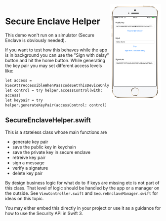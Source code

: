 <img align="right" alt="" src="SecureEnclaveDemo/screenshot.png" width="33%" />

Secure Enclave Helper
=====================

This demo won't run on a simulator (Secure Enclave is obviously needed).

If you want to test how this behaves while the app is in background you can use the "Sign with delay" button and hit the home button. While generating the key pair you may set different access levels like:
```
let access = kSecAttrAccessibleWhenPasscodeSetThisDeviceOnly
let control = try helper.accessControl(with: access)
let keypair = try helper.generateKeyPair(accessControl: control)
```

## SecureEnclaveHelper.swift

This is a stateless class whose main functions are
- generate key pair
- save the public key in keychain
- save the private key in secure enclave
- retreive key pair
- sign a message
- verify a signature
- delete key pair

By design business logic for what do to if keys are missing etc is not part of this class. That level of logic should be handled by the app or a manager on the outside. See `ViewController.swift` and `SecureEnclaveManager.swift` for ideas on this topic.

You may either embed this directly in your project or use it as a guidance for how to use the Security API in Swift 3.
